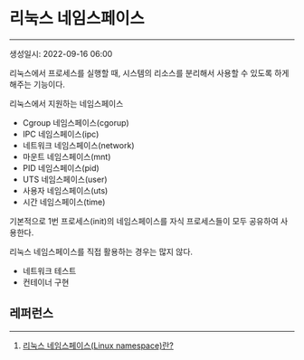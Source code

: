 # 리눅스 네임스페이스
---
생성일시: 2022-09-16 06:00

리눅스에서 프로세스를 실행할 때, 시스템의 리소스를 분리해서 사용할 수 있도록 하게 해주는 기능이다.

리눅스에서 지원하는 네임스페이스
-   Cgroup 네임스페이스(cgorup)
-   IPC 네임스페이스(ipc)
-   네트워크 네임스페이스(network)
-   마운트 네임스페이스(mnt)
-   PID 네임스페이스(pid)
-   UTS 네임스페이스(user)
-   사용자 네임스페이스(uts)
-   시간 네임스페이스(time)

기본적으로 1번 프로세스(init)의 네임스페이스를 자식 프로세스들이 모두 공유하여 사용한다.

리눅스 네임스페이스를 직접 활용하는 경우는 많지 않다.
- 네트워크 테스트
- 컨테이너 구현

## 레퍼런스
---
1. [리눅스 네임스페이스(Linux namespace)란?](https://www.44bits.io/ko/keyword/linux-namespace)
